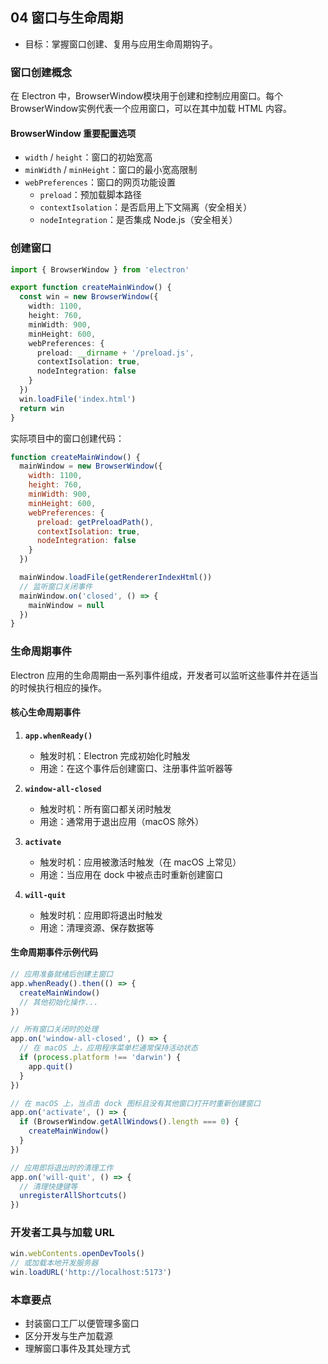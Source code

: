 ## 04 窗口与生命周期

- 目标：掌握窗口创建、复用与应用生命周期钩子。

### 窗口创建概念

在 Electron 中，BrowserWindow模块用于创建和控制应用窗口。每个 BrowserWindow实例代表一个应用窗口，可以在其中加载 HTML 内容。

#### BrowserWindow 重要配置选项

- `width` / `height`：窗口的初始宽高
- `minWidth` / `minHeight`：窗口的最小宽高限制
- `webPreferences`：窗口的网页功能设置
  - `preload`：预加载脚本路径
  - `contextIsolation`：是否启用上下文隔离（安全相关）
  - `nodeIntegration`：是否集成 Node.js（安全相关）

### 创建窗口
```ts
import { BrowserWindow } from 'electron'

export function createMainWindow() {
  const win = new BrowserWindow({
    width: 1100,
    height: 760,
    minWidth: 900,
    minHeight: 600,
    webPreferences: {
      preload: __dirname + '/preload.js',
      contextIsolation: true,
      nodeIntegration: false
    }
  })
  win.loadFile('index.html')
  return win
}
```

实际项目中的窗口创建代码：
```js
function createMainWindow() {
  mainWindow = new BrowserWindow({
    width: 1100,
    height: 760,
    minWidth: 900,
    minHeight: 600,
    webPreferences: {
      preload: getPreloadPath(),
      contextIsolation: true,
      nodeIntegration: false
    }
  })

  mainWindow.loadFile(getRendererIndexHtml())
  // 监听窗口关闭事件
  mainWindow.on('closed', () => { 
    mainWindow = null 
  })
}
```

### 生命周期事件

Electron 应用的生命周期由一系列事件组成，开发者可以监听这些事件并在适当的时候执行相应的操作。

#### 核心生命周期事件

1. **`app.whenReady()`**
   - 触发时机：Electron 完成初始化时触发
   - 用途：在这个事件后创建窗口、注册事件监听器等

2. **`window-all-closed`**
   - 触发时机：所有窗口都关闭时触发
   - 用途：通常用于退出应用（macOS 除外）

3. **`activate`**
   - 触发时机：应用被激活时触发（在 macOS 上常见）
   - 用途：当应用在 dock 中被点击时重新创建窗口

4. **`will-quit`**
   - 触发时机：应用即将退出时触发
   - 用途：清理资源、保存数据等

#### 生命周期事件示例代码

```js
// 应用准备就绪后创建主窗口
app.whenReady().then(() => {
  createMainWindow()
  // 其他初始化操作...
})

// 所有窗口关闭时的处理
app.on('window-all-closed', () => {
  // 在 macOS 上，应用程序菜单栏通常保持活动状态
  if (process.platform !== 'darwin') {
    app.quit()
  }
})

// 在 macOS 上，当点击 dock 图标且没有其他窗口打开时重新创建窗口
app.on('activate', () => {
  if (BrowserWindow.getAllWindows().length === 0) {
    createMainWindow()
  }
})

// 应用即将退出时的清理工作
app.on('will-quit', () => {
  // 清理快捷键等
  unregisterAllShortcuts()
})
```

### 开发者工具与加载 URL
```ts
win.webContents.openDevTools()
// 或加载本地开发服务器
win.loadURL('http://localhost:5173')
```

### 本章要点
- 封装窗口工厂以便管理多窗口
- 区分开发与生产加载源
- 理解窗口事件及其处理方式